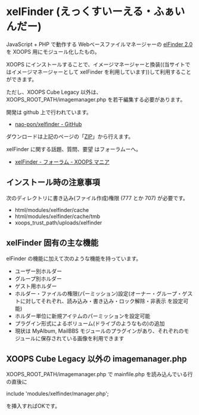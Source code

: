 # xelFinder (えっくすいーえる・ふぁいんだー)

JavaScript + PHP で動作する Webベースファイルマネージャーの [elFinder 2.0](http://elfinder.org/) を XOOPS 用にモジュール化したもの。

XOOPS にインストールすることで、イメージマネージャーと換装((当サイトではイメージマネージャーとして xelFinder を利用しています))して利用することができます。

ただし、XOOPS Cube Legacy 以外は、XOOPS_ROOT_PATH/imagemanager.php を若干編集する必要があります。

開発は github 上で行われています。

* [nao-pon/xelfinder - GitHub](https://github.com/nao-pon/xelfinder)

ダウンロードは上記のページの「[ZIP](https://github.com/nao-pon/xelfinder/zipball/master)」から行えます。

xelFinder に関する話題、質問、要望 はフォーラムーへ。

* [xelFinder - フォーラム - XOOPS マニア](http://xoops.hypweb.net/modules/forum/index.php?forum_id=25)

## インストール時の注意事項

次のディレクトリに書き込み(ファイル作成)権限 (777 とか 707) が必要です。

* html/modules/xelfinder/cache
* html/modules/xelfinder/cache/tmb
* xoops_trust_path/uploads/xelfinder

## xelFinder 固有の主な機能

elFinder の機能に加えて次のような機能を持っています。

* ユーザー別ホルダー
* グループ別ホルダー
* ゲスト用ホルダー
* ホルダー・ファイルの権限(パーミッション)設定(オーナー・グループ・ゲストに対してそれぞれ、読み込み・書き込み・ロック解除・非表示 を設定可能)
* ホルダー単位に新規アイテムのパーミッションを設定可能
* プラグイン形式によるボリューム(ドライブのようなもの)の追加
 * 現状は MyAlbum, MailBBS モジュールのプラグインがあり、それぞれのモジュールに保存されている画像を利用できます

## XOOPS Cube Legacy 以外の imagemanager.php

XOOPS_ROOT_PATH/imagemanager.php で mainfile.php を読み込んでいる行の直後に

 include 'modules/xelfinder/manager.php';

を挿入すればOKです。


